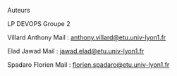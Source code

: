 
Auteurs

LP DEVOPS Groupe 2

Villard Anthony Mail : anthony.villard@etu.univ-lyon1.fr 

Elad Jawad Mail : jawad.elad@etu.univ-lyon1.fr

Spadaro Florien Mail : florien.spadaro@etu.univ-lyon1.fr

    


